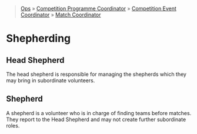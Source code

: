 > [Ops](https://bitbucket.org/srobo/ops-manual/wiki/Home) » [Competition Programme Coordinator](https://bitbucket.org/rspanton/sr-comp-programme/wiki/Home) » [Competition Event Coordinator](https://bitbucket.org/rspanton/sr-event-coord/wiki/Home) » [Match Coordinator](https://github.com/thomasleese/sr-match-coordinator/wiki)

# Shepherding

## Head Shepherd

The head shepherd is responsible for managing the shepherds which they may bring in subordinate volunteers.

## Shepherd

A shepherd is a volunteer who is in charge of finding teams before matches. They report to the Head Shepherd and may not create further subordinate roles.